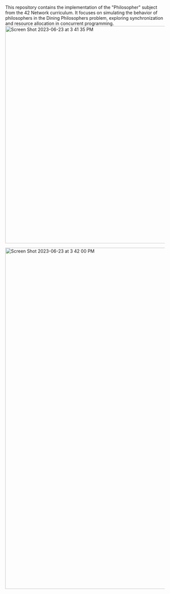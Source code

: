 
This repository contains the implementation of the "Philosopher" subject from the 42 Network curriculum. It focuses on simulating the behavior of philosophers in the Dining Philosophers problem, exploring synchronization and resource allocation in concurrent programming.<img width="687" 
                                                                                                                                                                                                                                                                                 alt="Screen Shot 2023-06-23 at 3 41 35 PM" src="https://github.com/imreifoun/philosopher/assets/120017627/e4770ce5-727a-439f-b9ef-0f480e21aeed">
                                                                                                                                                                                                                                                                                 
                                                                                                                                                                                                                                                                                 
<img width="1079" alt="Screen Shot 2023-06-23 at 3 42 00 PM" src="https://github.com/imreifoun/philosopher/assets/120017627/a1fd9c6d-0bac-40ea-bfda-96c1970490ff">


